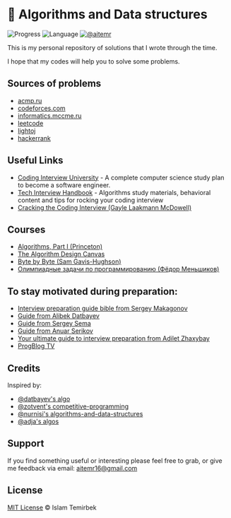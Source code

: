 # 🧠 Algorithms and Data structures

![Progress](https://img.shields.io/badge/progress-38%20%2F%20966%20-orange.svg)
![Language](https://img.shields.io/badge/language-C++-ff69b4.svg)
[![@aitemr](https://img.shields.io/badge/contact-%40aitemr-brightgreen.svg)](https://t.me/aitemr)


This is my personal repository of solutions that I wrote through the time.

I hope that my codes will help you to solve some problems.

## Sources of problems

- [acmp.ru](https://acmp.ru/)
- [codeforces.com](http://codeforces.com/)
- [informatics.mccme.ru](http://informatics.mccme.ru/)
- [leetcode](https://leetcode.com/)
- [lightoj](http://lightoj.com/login_main.php)
- [hackerrank](https://www.hackerrank.com/)

## Useful Links

- [Coding Interview University](https://github.com/jwasham/coding-interview-university) - A complete computer science study plan to become a software engineer.
- [Tech Interview Handbook](https://github.com/yangshun/tech-interview-handbook) - Algorithms study materials, behavioral content and tips for rocking your coding interview
- [Cracking the Coding Interview (Gayle Laakmann McDowell)](http://www.crackingthecodinginterview.com/)

## Courses

- [Algorithms, Part I (Princeton)](https://www.coursera.org/learn/algorithms-part1/)
- [The Algorithm Design Canvas](https://www.hiredintech.com/classrooms/algorithm-design/lesson/31)
- [Byte by Byte (Sam Gavis-Hughson)](https://www.byte-by-byte.com/)
- [Олимпиадные задачи по программированию (Фёдор Меньшиков)](https://acmp.ru/asp/do/index.asp?main=course&id_course=5)

## To stay motivated during preparation:

- [Interview preparation guide bible from Sergey Makagonov](https://www.facebook.com/notes/sergey-makagonov/another-coding-interview-preparation-guide/10210834096793375/)
- [Guide from Alibek Datbayev](http://datbayev.kz/rabota-v-silikonovoi-doline/)
- [Guide from Sergey Sema](https://dou.ua/lenta/articles/google-interview/)
- [Guide from Anuar Serikov](https://medium.com/@anuar.serikov/как-я-попал-на-работу-в-google-678556114822)
- [Your ultimate guide to interview preparation from Adilet Zhaxybay](http://adilet.org/blog/your-ultimate-guide-to-interview-preparation/)
- [ProgBlog TV](https://www.youtube.com/channel/UC1QrUyRmSoUTPVSbHv7arcA)

## Credits

Inspired by:

- [@datbayev's algo](https://github.com/datbayev/algo)
- [@zotvent's competitive-programming](https://github.com/zotvent/competitive-programming)
- [@nurnisi's algorithms-and-data-structures](https://github.com/nurnisi/algorithms-and-data-structures)
- [@adja's algos](https://github.com/ADJA/algos)

## Support

If you find something useful or interesting please feel free to grab, or give me feedback via email: aitemr16@gmail.com

## License

[MIT License](./LICENSE) © Islam Temirbek
